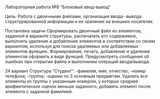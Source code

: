 Лабораторная работа №8
"Блоковый ввод-вывод"

Цель: Работа с двоичными файлами, организация ввода-
вывода структурированной информации и ее хранение на
внешних носителях.

 Постановка задачи
Сформировать двоичный файл из элементов, заданной в
варианте структуры, распечатать его содержимое, выполнить
удаление и добавление элементов в соответствии со своим
вариантом, используя для поиска удаляемых или добавляемых
элементов функцию. Формирование, печать, добавление и
удаление элементов оформить в виде функций. Предусмотреть
сообщения об ошибках при открытии файла и выполнении
операций ввода/вывода.

24 вариант
Структура "Студент":
-фамилия, имя, отчество;
-номер телефона;
-группа;
-оценки по 3 основным предметам.
Удалить все элементы из группы с указанным номером, у
которых среднее арифметическое оценок меньше заданного,
добавить элемент после элемента с заданной фамилией.

